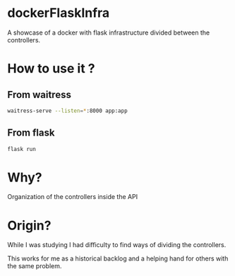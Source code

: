 # dockerFlaskInfra
A showcase of a docker with flask infrastructure divided between the controllers.


# How to use it ?

## From waitress
```bash
waitress-serve --listen=*:8000 app:app
```

## From flask
```bash
flask run
```
# Why?
Organization of the controllers inside the API

# Origin?
While I was studying I had difficulty to find ways of dividing the controllers.

This works for me as a historical backlog and a helping hand for others with the same problem.